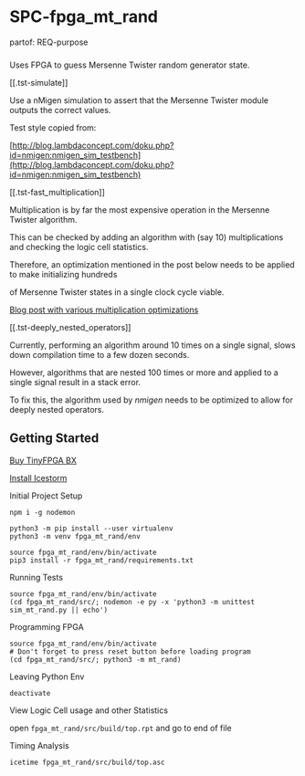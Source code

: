 # SPC-fpga_mt_rand
partof: REQ-purpose
###

Uses FPGA to guess Mersenne Twister random generator state.

[[.tst-simulate]]

Use a nMigen simulation to assert that the Mersenne Twister module
outputs the correct values.

Test style copied from:

[http://blog.lambdaconcept.com/doku.php?id=nmigen:nmigen_sim_testbench](http://blog.lambdaconcept.com/doku.php?id=nmigen:nmigen_sim_testbench)


[[.tst-fast_multiplication]]

Multiplication is by far the most expensive operation in the Mersenne Twister algorithm.

This can be checked by adding an algorithm with (say 10) multiplications and checking the logic cell statistics.

Therefore, an optimization mentioned in the post below needs to be applied to make initializing hundreds

of Mersenne Twister states in a single clock cycle viable.

[Blog post with various multiplication optimizations](http://www.andraka.com/multipli.php)


[[.tst-deeply_nested_operators]]

Currently, performing an algorithm around 10 times on a single signal, slows down
compilation time to a few dozen seconds.

However, algorithms that are nested 100 times or more and applied to a single signal result in a stack error.

To fix this, the algorithm used by _nmigen_ needs to be optimized to allow for deeply nested operators.


## Getting Started

[Buy TinyFPGA BX](https://www.crowdsupply.com/tinyfpga/tinyfpga-bx)

[Install Icestorm](http://www.clifford.at/icestorm)


Initial Project Setup

```
npm i -g nodemon

python3 -m pip install --user virtualenv
python3 -m venv fpga_mt_rand/env

source fpga_mt_rand/env/bin/activate
pip3 install -r fpga_mt_rand/requirements.txt
```

Running Tests

```
source fpga_mt_rand/env/bin/activate
(cd fpga_mt_rand/src/; nodemon -e py -x 'python3 -m unittest sim_mt_rand.py || echo')
```

Programming FPGA

```
source fpga_mt_rand/env/bin/activate
# Don't forget to press reset button before loading program
(cd fpga_mt_rand/src/; python3 -m mt_rand)
```

Leaving Python Env

```
deactivate
```

View Logic Cell usage and other Statistics


open `fpga_mt_rand/src/build/top.rpt` and go to end of file


Timing Analysis


```
icetime fpga_mt_rand/src/build/top.asc
```
